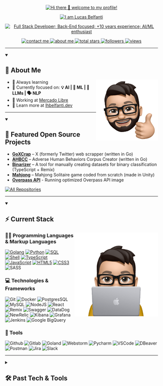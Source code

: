 <p align="center">
    <a href="https://lhbelfanti.dev">
        <img src="https://readme-typing-svg.demolab.com?font=Poppins&duration=2500&pause=1000&color=FEAE4C&center=true&vCenter=true&repeat=false&width=435&height=30&lines=Hi+there+%F0%9F%91%8B+welcome+to+my+profile!" alt="Hi there 👋 welcome to my profile!" />
    </a>
</p>

<p align="center">
    <a href="https://lhbelfanti.dev">
        <img src="https://readme-typing-svg.demolab.com?font=Poppins&duration=2500&pause=1000&color=FEAE4C&center=true&vCenter=true&repeat=false&width=435&height=30&lines=I+am+Lucas+Belfanti" alt="I am Lucas Belfanti" />
    </a>
</p>

<p align="center">
    <a href="https://lhbelfanti.dev">
        <img src="https://readme-typing-svg.demolab.com?font=Poppins&duration=2500&pause=1000&color=FEAE4C&center=true&vCenter=true&width=435&height=30&lines=Full+Stack+Developer;Back-End+focused;%2B10+years+experience;AI%2FML+enthusiast" alt="Full Stack Developer; Back-End focused; +10 years experience; AI/ML enthusiast" />
    </a>
</p>

<p align="center">
    <a href="mailto:lhbelfanti@gmail.com">
        <img alt="contact me" title="Contact me" src="https://custom-icon-badges.demolab.com/badge/Contact-Me-e05e44.svg?labelColor=ce4530&logo=mail&logoColor=white&style=for-the-badge"/>
    </a>
    <a href="https://lhbelfanti.dev">
        <img alt="about me" title="About me" src="https://custom-icon-badges.demolab.com/badge/About-Me-e1ac0e.svg?labelColor=be9500&logo=globe&logoColor=white&style=for-the-badge"/>
    </a>
    <a href="https://github.com/lhbelfanti?tab=repositories&sort=stargazers">
        <img alt="total stars" title="Total stars on GitHub" src="https://custom-icon-badges.demolab.com/github/stars/lhbelfanti?color=55960c&style=for-the-badge&label=Stars&labelColor=488207&logo=star"/>
    </a>
    <a href="https://github.com/lhbelfanti?tab=followers">
        <img alt="followers" title="Follow me on Github" src="https://custom-icon-badges.demolab.com/github/followers/lhbelfanti?color=236ad3&labelColor=1155ba&style=for-the-badge&logo=person-add&label=Follow&logoColor=white"/>
    </a>
    <a href="https://github.com/lhbelfanti/Simple-View-Counter">
        <img alt="views" title="GitHub profile views" src="https://main--lhbelfanti-views-counter.netlify.app/api/increment/badge"/>
    </a>
</p>

---

<details open> 
<summary><h2>🙋 About Me</h2></summary>

<a href="https://lhbelfanti.dev"><img src="./media/hi.png" align="right" height="200"/></a>

- 🔭 Always learning  
- 🌱 Currently focused on: **💡 AI | 🤖 ML | 🧠 LLMs | 🗣️ NLP**
- 💼 Working at [Mercado Libre](https://mercadolibre.com/)  
- 🧬 Learn more at [lhbelfanti.dev](https://www.lhbelfanti.dev/)

</details>

---

<details open>
<summary><h2>🚀 Featured Open Source Projects</h2></summary>

- [**GoXCrap**](https://github.com/lhbelfanti/goxcrap) – X (formerly Twitter) web scrapper (written in Go)
- [**AHBCC**](https://github.com/lhbelfanti/ahbcc) – Adverse Human Behaviors Corpus Creator (written in Go)
- [**Binarizer**](https://github.com/lhbelfanti/binarizer) – A tool for manually creating datasets for binary classification (TypeScript + Remix)
- [**Mahjong**](https://github.com/lhbelfanti/mahjong) – Mahjong Solitaire game coded from scratch (made in Unity)
- [**Overpass API**](https://github.com/lhbelfanti/overpass-api) - Running optimized Overpass API image

<p>
    <a href="https://github.com/lhbelfanti?tab=repositories&q=&type=public&language=&sort=stargazers">
        <img alt="All Repositories" title="All Repositories" src="https://custom-icon-badges.demolab.com/badge/-Click%20Here%20For%20All%20My%20Repos-2b2b2c?style=for-the-badge&logoColor=white&logo=repo"/>
    </a>
</p>

</details>

---

<details open> 
<summary><h2>⚡ Current Stack</h2></summary>

<a href="https://lhbelfanti.dev"><img src="./media/code.png" align="right" height="275" /></a>

<h3>👨‍💻 Programming Languages & Markup Languages</h3>
<a href="https://github.com/search?q=user%3Alhbelfanti+language%3AGo"><img alt="Golang" src="https://img.shields.io/badge/Go-00ADD8?logo=go&logoColor=fff&style=for-the-badge"/></a>
<a href="https://github.com/search?q=user%3Alhbelfanti+language%3APython"><img alt="Python" src="https://img.shields.io/badge/Python-3776AB?style=for-the-badge&logo=python&logoColor=ffdd54"/></a>
<a href="https://github.com/search?q=user%3Alhbelfanti+language%3ASQL"><img alt="SQL" src="https://img.shields.io/badge/SQL-CC2927?style=for-the-badge"/></a>
<a href="https://github.com/search?q=user%3Alhbelfanti+language%3AShell"><img alt="Shell" src="https://img.shields.io/badge/Shell_Script-121011.svg?style=for-the-badge&logo=gnu-bash&logoColor=white"/></a>
<a href="https://github.com/search?q=user%3Alhbelfanti+language%3ATypeScript"><img alt="TypeScript" src="https://img.shields.io/badge/TypeScript-3178C6.svg?style=for-the-badge&logo=typescript&logoColor=white"/></a>
<a href="https://github.com/search?q=user%3Alhbelfanti+language%3AJavaScript"><img alt="JavaScript" src="https://img.shields.io/badge/JavaScript-F7DF1E?logo=javascript&logoColor=000&style=for-the-badge"/></a>
<a href="https://github.com/search?q=user%3Alhbelfanti+language%3AHTML"><img alt="HTML5" src="https://img.shields.io/badge/HTML5-E34F26?logo=html5&logoColor=fff&style=for-the-badge"/></a>
<a href="https://github.com/search?q=user%3Alhbelfanti+language%3ACSS"><img alt="CSS3" src="https://img.shields.io/badge/CSS3-639?logo=css&logoColor=fff&style=for-the-badge"/></a>
<img alt="SASS" src="https://img.shields.io/badge/Sass-C69?logo=sass&logoColor=fff&style=for-the-badge"/>

<h3>💻 Technologies & Frameworks</h3>
<img alt="Git" src="https://img.shields.io/badge/Git-F05032?logo=git&logoColor=fff&style=for-the-badge"/>
<img alt="Docker" src="https://img.shields.io/badge/Docker-2496ED?logo=docker&logoColor=fff&style=for-the-badge"/>
<img alt="PostgresSQL" src="https://img.shields.io/badge/PostgreSQL-4169E1?logo=postgresql&logoColor=fff&style=for-the-badge"/>
<img alt="MySQL" src="https://img.shields.io/badge/MySQL-4479A1?logo=mysql&logoColor=fff&style=for-the-badge"/>
<img alt="NodeJS" src="https://img.shields.io/badge/Node.js-5FA04E?logo=nodedotjs&logoColor=fff&style=for-the-badge"/>
<img alt="React" src="https://img.shields.io/badge/React-61DAFB?logo=react&logoColor=000&style=for-the-badge"/>
<img alt="Remix" src="https://img.shields.io/badge/Remix-000?logo=remix&logoColor=fff&style=for-the-badge"/>
<img alt="Swagger" src="https://img.shields.io/badge/Swagger-85EA2D?logo=swagger&logoColor=000&style=for-the-badge"/>
<img alt="DataDog" src="https://img.shields.io/badge/Datadog-632CA6?logo=datadog&logoColor=fff&style=for-the-badge"/>
<img alt="NewRelic" src="https://img.shields.io/badge/New%20Relic-1CE783?logo=newrelic&logoColor=000&style=for-the-badge"/>
<img alt="Kibana" src="https://img.shields.io/badge/Kibana-005571?logo=kibana&logoColor=fff&style=for-the-badge"/>
<img alt="Grafana" src="https://img.shields.io/badge/Grafana-F46800?logo=grafana&logoColor=fff&style=for-the-badge"/>
<img alt="Jenkins" src="https://img.shields.io/badge/Jenkins-D24939?logo=jenkins&logoColor=fff&style=for-the-badge"/>
<img alt="Google BigQuery" src="https://img.shields.io/badge/Google%20BigQuery-669DF6?logo=googlebigquery&logoColor=fff&style=for-the-badge"/>

<h3>🧰 Tools</h3>
<img alt="Github" src="https://img.shields.io/badge/GitHub-181717?logo=github&logoColor=fff&style=for-the-badge"/>
<img alt="Gitlab" src="https://img.shields.io/badge/GitLab-FC6D26?logo=gitlab&logoColor=fff&style=for-the-badge"/>
<img alt="Goland" src="https://img.shields.io/badge/GoLand-895dfd?style=for-the-badge&logo=goland&logoColor=black"/>
<img alt="Webstorm" src="https://img.shields.io/badge/Webstorm-05ced7?style=for-the-badge&logo=webstorm&logoColor=black"/>
<img alt="Pycharm" src="https://img.shields.io/badge/Pycharm-green?style=for-the-badge&logo=pycharm&logoColor=black"/>
<img alt="VSCode" src="https://img.shields.io/badge/Visual_Studio_Code-0078d7.svg?style=for-the-badge&logo=visual-studio-code&logoColor=white"/>
<img alt="DBeaver" src="https://img.shields.io/badge/DBeaver-382923?style=for-the-badge&logo=dbeaver&logoColor=white"/>
<img alt="Postman" src="https://img.shields.io/badge/Postman-FF6C37?style=for-the-badge&logo=postman&logoColor=white"/>
<img alt="Jira" src="https://img.shields.io/badge/Jira-0052CC?logo=jira&logoColor=fff&style=for-the-badge"/>
<img alt="Slack" src="https://img.shields.io/badge/Slack-4A154B?style=for-the-badge&logo=slack"/>

</details>

---

<details>
<summary><h2>🛠️ Past Tech & Tools</h2></summary>

<h3>👨‍💻 Programming Languages & Markup Languages</h3>
<a href="https://github.com/search?q=user%3Alhbelfanti+language%3AActionScript"><img alt="ActionScript" src="https://img.shields.io/badge/ActionScript-CC2927?style=for-the-badge"/></a>
<a href="https://github.com/search?q=user%3Alhbelfanti+language%3AC%23"><img alt="C#" src="https://img.shields.io/badge/C%23-239120.svg?style=for-the-badge&logo=c-sharp&logoColor=white"/></a>
<a href="https://github.com/search?q=user%3Alhbelfanti+language%3AC"><img alt="C" src="https://img.shields.io/badge/C-00599C.svg?style=for-the-badge&logo=c&logoColor=white"/></a>
<a href="https://github.com/search?q=user%3Alhbelfanti+language%3AC%2B%2B"><img alt="C++" src="https://img.shields.io/badge/C++-00599C.svg?style=for-the-badge&logo=c%2B%2B&logoColor=white"/></a>
<a href="https://github.com/search?q=user%3Alhbelfanti+language%3AJava"><img alt="Java" src="https://img.shields.io/badge/Java-ED8B00?style=for-the-badge&logo=java&logoColor=white"/></a>

<h3>💻 Technologies & Frameworks</h3>
<img alt="Unity" src="https://img.shields.io/badge/Unity-000000.svg?style=for-the-badge&logo=unity&logoColor=white"/>
<img alt="Redux" src="https://img.shields.io/badge/Redux-764ABC.svg?style=for-the-badge&logo=redux&logoColor=white"/>
<img alt="Selenium" src="https://img.shields.io/badge/Selenium-%43B02A?style=for-the-badge&logo=selenium&logoColor=white"/>
<img alt="Babel" src="https://img.shields.io/badge/Babel-F9DC3E?style=for-the-badge&logo=babel&logoColor=black"/>
<img alt="Jekyll" src="https://img.shields.io/badge/Jekyll-C00?logo=jekyll&logoColor=fff&style=for-the-badge"/>
<img alt="HUGO" src="https://img.shields.io/badge/Hugo-FF4088?logo=hugo&logoColor=fff&style=for-the-badge"/>
<img alt="QT" src="https://img.shields.io/badge/Qt-41CD52?logo=qt&logoColor=fff&style=for-the-badge"/>
<img alt="Gulp" src="https://img.shields.io/badge/gulp-CF4647?logo=gulp&logoColor=fff&style=for-the-badge"/>

<h3>🧰 Tools</h3>
<img alt="IntelliJ" src="https://img.shields.io/badge/IntelliJIDEA-0e7dee.svg?style=for-the-badge&logo=intellij-idea&logoColor=black"/>
<img alt="Rider" src="https://img.shields.io/badge/Rider-crimson.svg?style=for-the-badge&logo=Rider&logoColor=black"/>
<img alt="Sublime Text" src="https://img.shields.io/badge/Sublime_Text-575757.svg?style=for-the-badge&logo=sublime-text&logoColor=important"/>
<img alt="Charles" src="https://img.shields.io/badge/Charles-F3F5F5?logo=charles&logoColor=000&style=for-the-badge">

</details>
